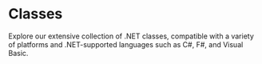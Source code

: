 # Classes
Explore our extensive collection of .NET classes, compatible with a variety of platforms and .NET-supported languages such as C#, F#, and Visual Basic.

